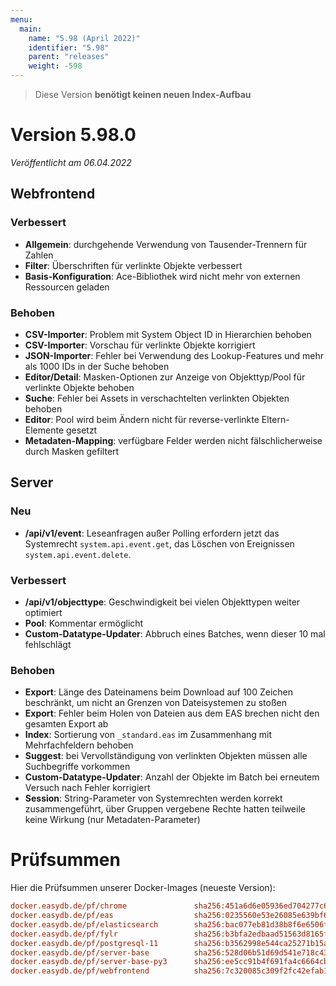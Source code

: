 ```yaml
---
menu:
  main:
    name: "5.98 (April 2022)"
    identifier: "5.98"
    parent: "releases"
    weight: -598
---
```


> Diese Version **benötigt keinen neuen Index-Aufbau**

# Version 5.98.0

*Veröffentlicht am 06.04.2022*

## Webfrontend

### Verbessert

* **Allgemein**: durchgehende Verwendung von Tausender-Trennern für Zahlen
* **Filter**: Überschriften für verlinkte Objekte verbessert
* **Basis-Konfiguration**: Ace-Bibliothek wird nicht mehr von externen Ressourcen geladen

### Behoben

* **CSV-Importer**: Problem mit System Object ID in Hierarchien behoben
* **CSV-Importer**: Vorschau für verlinkte Objekte korrigiert
* **JSON-Importer**: Fehler bei Verwendung des Lookup-Features und mehr als 1000 IDs in der Suche behoben
* **Editor/Detail**: Masken-Optionen zur Anzeige von Objekttyp/Pool für verlinkte Objekte behoben
* **Suche**: Fehler bei Assets in verschachtelten verlinkten Objekten behoben
* **Editor**: Pool wird beim Ändern nicht für reverse-verlinkte Eltern-Elemente gesetzt
* **Metadaten-Mapping**: verfügbare Felder werden nicht fälschlicherweise durch Masken gefiltert

## Server

### Neu

* **/api/v1/event**: Leseanfragen außer Polling erfordern jetzt das Systemrecht `system.api.event.get`, das Löschen von Ereignissen `system.api.event.delete`.

### Verbessert

* **/api/v1/objecttype**: Geschwindigkeit bei vielen Objekttypen weiter optimiert
* **Pool**: Kommentar ermöglicht
* **Custom-Datatype-Updater**: Abbruch eines Batches, wenn dieser 10 mal fehlschlägt

### Behoben

* **Export**: Länge des Dateinamens beim Download auf 100 Zeichen beschränkt, um nicht an Grenzen von Dateisystemen zu stoßen
* **Export**: Fehler beim Holen von Dateien aus dem EAS brechen nicht den gesamten Export ab
* **Index**: Sortierung von `_standard.eas` im Zusammenhang mit Mehrfachfeldern behoben
* **Suggest**: bei Vervollständigung von verlinkten Objekten müssen alle Suchbegriffe vorkommen
* **Custom-Datatype-Updater**: Anzahl der Objekte im Batch bei erneutem Versuch nach Fehler korrigiert
* **Session**: String-Parameter von Systemrechten werden korrekt zusammengeführt, über Gruppen vergebene Rechte hatten teilweile keine Wirkung (nur Metadaten-Parameter)

# Prüfsummen

Hier die Prüfsummen unserer Docker-Images (neueste Version):

```ini
docker.easydb.de/pf/chrome               sha256:451a6d6e05936ed704277c6842b4ad3119f25a2ed5631734f71049f3b8069cc4
docker.easydb.de/pf/eas                  sha256:0235560e53e26085e639bf616733b6eea311a3ca68e70332bec4f69356281d17
docker.easydb.de/pf/elasticsearch        sha256:bac077eb81d38b8f6e6506ffea7a5c26e5043832e6747886b2e7b12484cc57d7
docker.easydb.de/pf/fylr                 sha256:b3bfa2edbaad51563d8165fd52c7c0ab8cdf78ac2f42cd62e511487bb5d5e279
docker.easydb.de/pf/postgresql-11        sha256:b3562998e544ca25271b15a46ca10cf53025798cf7b9707e758063252b936986
docker.easydb.de/pf/server-base          sha256:528d06b51d69d541e718c4342dd72d8c9c9dc5f2dcdbe11ad46ffe006cfda70f
docker.easydb.de/pf/server-base-py3      sha256:ee5cc91b4f691fa4c6664cb96f13e80c802d44c213866e9e134ec6db9f74bb65
docker.easydb.de/pf/webfrontend          sha256:7c320085c309f2fc42efab133d836dc71f7cc598a8710b4a4ea509f0d2689421
```
